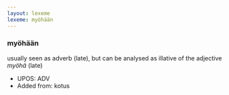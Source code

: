```yaml
---
layout: lexeme
lexeme: myöhään
---
```


###  myöhään

usually seen as adverb (late), but can be analysed as illative of the adjective *myöhä* (late)
* UPOS:  ADV
* Added from:  kotus

